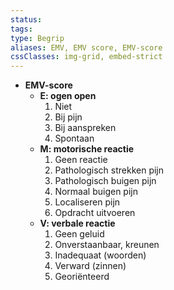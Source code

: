 ```yaml
---
status: 
tags: 
type: Begrip
aliases: EMV, EMV score, EMV-score
cssClasses: img-grid, embed-strict
---
```


- **EMV-score**
    - **E: ogen open**
        1. Niet
        2. Bij pijn
        3. Bij aanspreken
        4. Spontaan
    - **M: motorische reactie**
        1. Geen reactie
        2. Pathologisch strekken pijn
        3. Pathologisch buigen pijn
        4. Normaal buigen pijn
        5. Localiseren pijn
        6. Opdracht uitvoeren
    - **V: verbale reactie**
        1. Geen geluid
        2. Onverstaanbaar, kreunen
        3. Inadequaat (woorden)
        4. Verward (zinnen)
        5. Georiënteerd